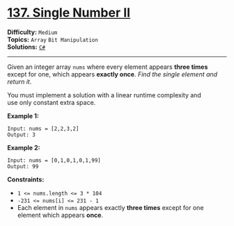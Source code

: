 # [137. Single Number II](https://leetcode.com/problems/single-number-ii/)

**Difficulty:** `Medium`  
**Topics:** `Array` `Bit Manipulation`  
**Solutions:** [`C#`](../../src/csharp/challenges/Problems/SingleNumberIi.cs)  

---

Given an integer array `nums` where every element appears **three times** except for one, which appears **exactly once**. *Find the single element and return it*.

You must implement a solution with a linear runtime complexity and use only constant extra space.

**Example 1:**

```
Input: nums = [2,2,3,2]
Output: 3
```

**Example 2:**

```
Input: nums = [0,1,0,1,0,1,99]
Output: 99
```

**Constraints:**

* `1 <= nums.length <= 3 * 104`
* `-231 <= nums[i] <= 231 - 1`
* Each element in `nums` appears exactly **three times** except for one element which appears **once**.